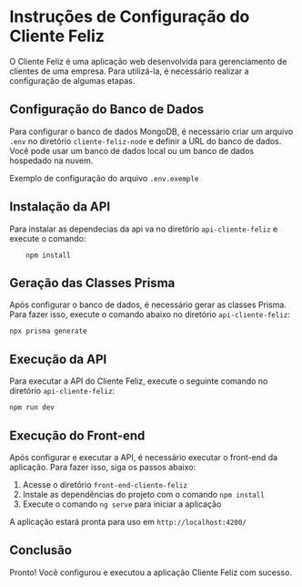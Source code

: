 # Instruções de Configuração do Cliente Feliz

O Cliente Feliz é uma aplicação web desenvolvida para gerenciamento de clientes de uma empresa. Para utilizá-la, é necessário realizar a configuração de algumas etapas.

## Configuração do Banco de Dados

Para configurar o banco de dados MongoDB, é necessário criar um arquivo `.env` no diretório `cliente-feliz-node` e definir a URL do banco de dados. Você pode usar um banco de dados local ou um banco de dados hospedado na nuvem.

Exemplo de configuração do arquivo `.env.exemple`

## Instalação da API
Para instalar as dependecias da api va no diretório `api-cliente-feliz` e execute o comando:

        npm install

## Geração das Classes Prisma

Após configurar o banco de dados, é necessário gerar as classes Prisma. Para fazer isso, execute o comando abaixo no diretório `api-cliente-feliz`:

    npx prisma generate

## Execução da API

Para executar a API do Cliente Feliz, execute o seguinte comando no diretório `api-cliente-feliz`:

    npm run dev

## Execução do Front-end

Após configurar e executar a API, é necessário executar o front-end da aplicação. Para fazer isso, siga os passos abaixo:

1. Acesse o diretório `front-end-cliente-feliz`
2. Instale as dependências do projeto com o comando `npm install`
3. Execute o comando `ng serve` para iniciar a aplicação

A aplicação estará pronta para uso em `http://localhost:4200/`

## Conclusão

Pronto! Você configurou e executou a aplicação Cliente Feliz com sucesso.

